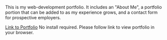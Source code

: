 This is my web-development portfolio. It includes an "About Me", a portfolio portion that can be added to as my experience grows, and a contact form for prospective employers.


[Link to Portfolio](https://chris-react-portfolio.herokuapp.com/)	No install required. Please follow link to view portfolio in your browser.

